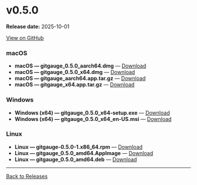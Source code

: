 # v0.5.0

**Release date:** 2025-10-01

[View on GitHub](https://github.com/Monash-FIT3170/2025W1-Commitment/releases/tag/v0.5.0)

### macOS

- **macOS — gitgauge_0.5.0_aarch64.dmg** — [Download](https://github.com/Monash-FIT3170/2025W1-Commitment/releases/download/v0.5.0/gitgauge_0.5.0_aarch64.dmg)
- **macOS — gitgauge_0.5.0_x64.dmg** — [Download](https://github.com/Monash-FIT3170/2025W1-Commitment/releases/download/v0.5.0/gitgauge_0.5.0_x64.dmg)
- **macOS — gitgauge_aarch64.app.tar.gz** — [Download](https://github.com/Monash-FIT3170/2025W1-Commitment/releases/download/v0.5.0/gitgauge_aarch64.app.tar.gz)
- **macOS — gitgauge_x64.app.tar.gz** — [Download](https://github.com/Monash-FIT3170/2025W1-Commitment/releases/download/v0.5.0/gitgauge_x64.app.tar.gz)

### Windows

- **Windows (x64) — gitgauge_0.5.0_x64-setup.exe** — [Download](https://github.com/Monash-FIT3170/2025W1-Commitment/releases/download/v0.5.0/gitgauge_0.5.0_x64-setup.exe)
- **Windows (x64) — gitgauge_0.5.0_x64_en-US.msi** — [Download](https://github.com/Monash-FIT3170/2025W1-Commitment/releases/download/v0.5.0/gitgauge_0.5.0_x64_en-US.msi)

### Linux

- **Linux — gitgauge-0.5.0-1.x86_64.rpm** — [Download](https://github.com/Monash-FIT3170/2025W1-Commitment/releases/download/v0.5.0/gitgauge-0.5.0-1.x86_64.rpm)
- **Linux — gitgauge_0.5.0_amd64.AppImage** — [Download](https://github.com/Monash-FIT3170/2025W1-Commitment/releases/download/v0.5.0/gitgauge_0.5.0_amd64.AppImage)
- **Linux — gitgauge_0.5.0_amd64.deb** — [Download](https://github.com/Monash-FIT3170/2025W1-Commitment/releases/download/v0.5.0/gitgauge_0.5.0_amd64.deb)

---
[Back to Releases](./index.md)
